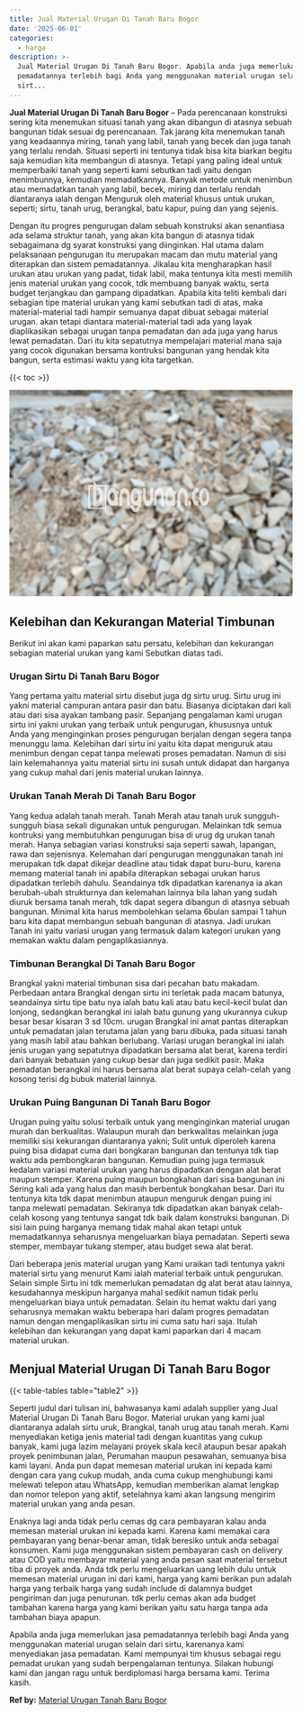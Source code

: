 ```yaml
---
title: Jual Material Urugan Di Tanah Baru Bogor
date: '2025-06-01'
categories:
  - harga
description: >-
  Jual Material Urugan Di Tanah Baru Bogor. Apabila anda juga memerlukan jasa
  pemadatannya terlebih bagi Anda yang menggunakan material urugan selain dari
  sirt...
---
```


**Jual Material Urugan Di Tanah Baru Bogor** – Pada perencanaan konstruksi sering kita menemukan situasi tanah yang akan dibangun di atasnya sebuah bangunan tidak sesuai dg perencanaan. Tak jarang kita menemukan tanah yang keadaannya miring, tanah yang labil, tanah yang becek dan juga tanah yang terlalu rendah. Situasi seperti ini tentunya tidak bisa kita biarkan begitu saja kemudian kita membangun di atasnya. Tetapi yang paling ideal untuk memperbaiki tanah yang seperti kami sebutkan tadi yaitu dengan menimbunnya, kemudian memadatkannya. Banyak metode untuk menimbun atau memadatkan tanah yang labil, becek, miring dan terlalu rendah diantaranya ialah dengan Menguruk oleh material khusus untuk urukan, seperti; sirtu, tanah urug, berangkal, batu kapur, puing dan yang sejenis.

Dengan itu progres pengurugan dalam sebuah konstruksi akan senantiasa ada selama struktur tanah, yang akan kita bangun di atasnya tidak sebagaimana dg syarat konstruksi yang diinginkan. Hal utama dalam pelaksanaan pengurugan itu merupakan macam dan mutu material yang diterapkan dan sistem pemadatannya. Jikalau kita mengharapkan hasil urukan atau urukan yang padat, tidak labil, maka tentunya kita mesti memilih jenis material urukan yang cocok, tdk membuang banyak waktu, serta budget terjangkau dan gampang dipadatkan. Apabila kita teliti kembali dari sebagian tipe material urukan yang kami sebutkan tadi di atas, maka material-material tadi hampir semuanya dapat dibuat sebagai material urugan. akan tetapi diantara material-material tadi ada yang layak diaplikasikan sebagai urugan tanpa pemadatan dan ada juga yang harus lewat pemadatan. Dari itu kita sepatutnya mempelajari material mana saja yang cocok digunakan bersama kontruksi bangunan yang hendak kita bangun, serta estimasi waktu yang kita targetkan.

{{< toc >}}

![Jual Material Urugan Di Tanah Baru Bogor](/images/jual-urugan-33.png)

## Kelebihan dan Kekurangan Material Timbunan

Berikut ini akan kami paparkan satu persatu, kelebihan dan kekurangan sebagian material urukan yang kami Sebutkan diatas tadi.

### Urugan Sirtu Di Tanah Baru Bogor

Yang pertama yaitu material sirtu disebut juga dg sirtu urug. Sirtu urug ini yakni material campuran antara pasir dan batu. Biasanya diciptakan dari kali atau dari sisa ayakan tambang pasir. Sepanjang pengalaman kami urugan sirtu ini yakni urukan yang terbaik untuk pengurugan, khususnya untuk Anda yang menginginkan proses pengurugan berjalan dengan segera tanpa menunggu lama. Kelebihan dari sirtu ini yaitu kita dapat menguruk atau menimbun dengan cepat tanpa melewati proses pemadatan. Namun di sisi lain kelemahannya yaitu material sirtu ini susah untuk didapat dan harganya yang cukup mahal dari jenis material urukan lainnya.

### Urukan Tanah Merah Di Tanah Baru Bogor

Yang kedua adalah tanah merah. Tanah Merah atau tanah uruk sungguh-sungguh biasa sekali digunakan untuk pengurugan. Melainkan tdk semua kontruksi yang membutuhkan pengurugan bisa di urug dg urukan tanah merah. Hanya sebagian variasi konstruksi saja seperti sawah, lapangan, rawa dan sejenisnya. Kelemahan dari pengurugan menggunakan tanah ini merupakan tdk dapat dikejar deadline atau tidak dapat buru-buru, karena memang material tanah ini apabila diterapkan sebagai urukan harus dipadatkan terlebih dahulu. Seandainya tdk dipadatkan karenanya ia akan berubah-ubah strukturnya dan kelemahan lainnya bila lahan yang sudah diuruk bersama tanah merah, tdk dapat segera dibangun di atasnya sebuah bangunan. Minimal kita harus membolehkan selama 6bulan sampai 1 tahun baru kita dapat membangun sebuah bangunan di atasnya. Jadi urukan Tanah ini yaitu variasi urugan yang termasuk dalam kategori urukan yang memakan waktu dalam pengaplikasiannya.

### Timbunan Berangkal Di Tanah Baru Bogor

Brangkal yakni material timbunan sisa dari pecahan batu makadam. Perbedaan antara Brangkal dengan sirtu ini terletak pada macam batunya, seandainya sirtu tipe batu nya ialah batu kali atau batu kecil-kecil bulat dan lonjong, sedangkan berangkal ini ialah batu gunung yang ukurannya cukup besar besar kisaran 3 sd 10cm. urugan Brangkal ini amat pantas diterapkan untuk pemadatan jalan terutama jalan yang baru dibuka, pada situasi tanah yang masih labil atau bahkan berlubang. Variasi urugan berangkal ini ialah jenis urugan yang sepatutnya dipadatkan bersama alat berat, karena terdiri dari banyak bebatuan yang cukup besar dan juga sedikit pasir. Maka pemadatan berangkal ini harus bersama alat berat supaya celah-celah yang kosong terisi dg bubuk material lainnya.

### Urukan Puing Bangunan Di Tanah Baru Bogor

Urugan puing yaitu solusi terbaik untuk yang menginginkan material urugan murah dan berkualitas. Walaupun murah dan berkwalitas melainkan juga memiliki sisi kekurangan diantaranya yakni; Sulit untuk diperoleh karena puing bisa didapat cuma dari bongkaran bangunan dan tentunya tdk tiap waktu ada pembongkaran bangunan. Kemudian puing juga termasuk kedalam variasi material urukan yang harus dipadatkan dengan alat berat maupun stemper. Karena puing maupun bongkahan dari sisa bangunan ini Sering kali ada yang halus dan masih berbentuk bongkahan besar. Dari itu tentunya kita tdk dapat menimbun ataupun menguruk dengan puing ini tanpa melewati pemadatan. Sekiranya tdk dipadatkan akan banyak celah-celah kosong yang tentunya sangat tdk baik dalam konstruksi bangunan. Di sisi lain puing harganya memang tidak mahal akan tetapi untuk memadatkannya seharusnya mengeluarkan biaya pemadatan. Seperti sewa stemper, membayar tukang stemper, atau budget sewa alat berat.

Dari beberapa jenis material urugan yang Kami uraikan tadi tentunya yakni material sirtu yang menurut Kami ialah material terbaik untuk pengurukan. Selain simple Sirtu ini tdk memerlukan pemadatan dg alat berat atau lainnya, kesudahannya meskipun harganya mahal sedikit namun tidak perlu mengeluarkan biaya untuk pemadatan. Selain itu hemat waktu dari yang seharusnya memakan waktu beberapa hari dalam progres pemadatan namun dengan mengaplikasikan sirtu ini cuma satu hari saja. Itulah kelebihan dan kekurangan yang dapat kami paparkan dari 4 macam material urukan.

## Menjual Material Urugan Di Tanah Baru Bogor

{{< table-tables table="table2" >}}

Seperti judul dari tulisan ini, bahwasanya kami adalah supplier yang Jual Material Urugan Di Tanah Baru Bogor. Material urukan yang kami jual diantaranya adalah sirtu uruk, Brangkal, tanah urug atau tanah merah. Kami menyediakan ketiga jenis material tadi dengan kuantitas yang cukup banyak, kami juga lazim melayani proyek skala kecil ataupun besar apakah proyek penimbunan jalan, Perumahan maupun pesawahan, semuanya bisa kami layani. Anda pun dapat memesan material urukan ini kepada kami dengan cara yang cukup mudah, anda cuma cukup menghubungi kami melewati telepon atau WhatsApp, kemudian memberikan alamat lengkap dan nomor telepon yang aktif, setelahnya kami akan langsung mengirim material urukan yang anda pesan.

Enaknya lagi anda tidak perlu cemas dg cara pembayaran kalau anda memesan material urukan ini kepada kami. Karena kami memakai cara pembayaran yang benar-benar aman, tidak beresiko untuk anda sebagai konsumen. Kami juga menggunakan sistem pembayaran cash on delivery atau COD yaitu membayar material yang anda pesan saat material tersebut tiba di proyek anda. Anda tdk perlu mengeluarkan uang lebih dulu untuk memesan material urugan ini dari kami, harga yang kami berikan pun adalah harga yang terbaik harga yang sudah include di dalamnya budget pengiriman dan juga penurunan. tdk perlu cemas akan ada budget tambahan karena harga yang kami berikan yaitu satu harga tanpa ada tambahan biaya apapun.

Apabila anda juga memerlukan jasa pemadatannya terlebih bagi Anda yang menggunakan material urugan selain dari sirtu, karenanya kami menyediakan jasa pemadatan. Kami mempunyai tim khusus sebagai regu pemadat urukan yang sudah berpengalaman tentunya. Silakan hubungi kami dan jangan ragu untuk berdiplomasi harga bersama kami. Terima kasih.

**Ref by:** [Material Urugan Tanah Baru Bogor](https://id.wikipedia.org/wiki/Material)
